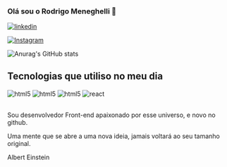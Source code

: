 ### Olá sou o Rodrigo Meneghelli 👋

[![linkedin](https://img.shields.io/badge/LinkedIn-0A66C2.svg?style=for-the-badge&logo=LinkedIn&logoColor=white)](https://www.linkedin.com/in/rodrigo-meneghelli-108963223/)

[![Instagram](https://img.shields.io/badge/Instagram-E4405F.svg?style=for-the-badge&logo=Instagram&logoColor=white)](https://www.instagram.com/rodrigosbmeneghelli/)

![Anurag's GitHub stats](https://github-readme-stats.vercel.app/api?username=RodrigoMeneghelli&show_icons=true&theme=tokyonight)

## Tecnologias que utiliso no meu dia 

<div style="display: inline_block">
  <img align="center" alt="html5" src="https://img.shields.io/badge/HTML5-E34F26.svg?style=for-the-badge&logo=HTML5&logoColor=white" />
  <img align="center" alt="html5" src="https://img.shields.io/badge/CSS3-1572B6.svg?style=for-the-badge&logo=CSS3&logoColor=white" />
  <img align="center" alt="html5" src="https://img.shields.io/badge/JavaScript-F7DF1E?style=for-the-badge&logo=javascript&logoColor=black" />
  <img align="center" alt="react" src="https://img.shields.io/badge/React-20232A?style=for-the-badge&logo=react&logoColor=61DAFB" />
</div><br/>

Sou desenvolvedor Front-end apaixonado por esse universo, e novo no github.

Uma mente que se abre a uma nova ideia, jamais voltará ao seu tamanho original.

Albert Einstein
